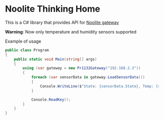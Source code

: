 # Noolite Thinking Home
This is a C# library that provides API for [Noolite gateway](https://www.noo.com.by/Ethernet_PR1132.html)

**Warning**: Now only temperature and humidity sensors supported

Example of usage 

```csharp
public class Program
{
    public static void Main(string[] args)
    {
        using (var gateway = new Pr1132Gateway("192.168.2.3"))
        {
            foreach (var sensorData in gateway.LoadSensorData())
            {
                Console.WriteLine($"State: {sensorData.State}, Temp: {sensorData.Temperature}, Humidity: {sensorData.Humidity}");
            }

            Console.ReadKey();
        }
    }
}
```
